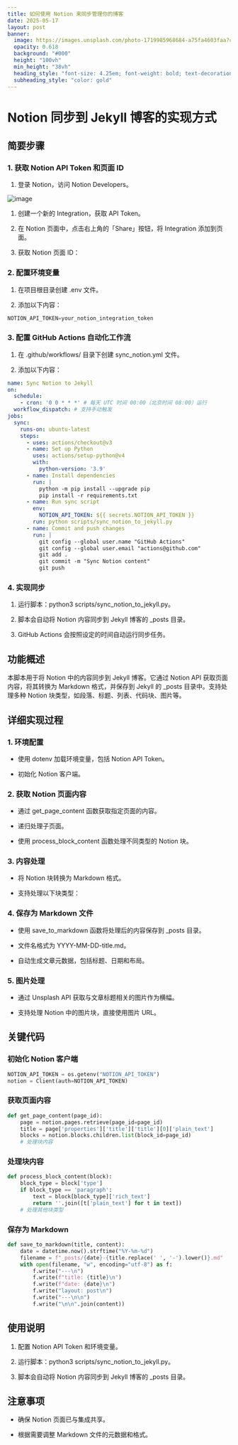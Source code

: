```yaml
---
title: 如何使用 Notion 来同步管理你的博客
date: 2025-05-17
layout: post
banner:
  image: https://images.unsplash.com/photo-1719985968684-a75fa4603faa?crop=entropy&cs=tinysrgb&fit=max&fm=jpg&ixid=M3w2OTIwMzJ8MHwxfHJhbmRvbXx8fHx8fHx8fDE3NDc1MTMyOTN8&ixlib=rb-4.1.0&q=80&w=1080
  opacity: 0.618
  background: "#000"
  height: "100vh"
  min_height: "38vh"
  heading_style: "font-size: 4.25em; font-weight: bold; text-decoration: underline"
  subheading_style: "color: gold"
---
```


# Notion 同步到 Jekyll 博客的实现方式

## 简要步骤

### 1. 获取 Notion API Token 和页面 ID

1. 登录 Notion，访问 Notion Developers。

![image](https://prod-files-secure.s3.us-west-2.amazonaws.com/a7a0cc5a-89b9-4cda-8686-1fba0ca52f40/d19c1afe-dea5-4312-9333-786b0ba83054/image.png?X-Amz-Algorithm=AWS4-HMAC-SHA256&X-Amz-Content-Sha256=UNSIGNED-PAYLOAD&X-Amz-Credential=ASIAZI2LB466RGHQ4UTK%2F20250517%2Fus-west-2%2Fs3%2Faws4_request&X-Amz-Date=20250517T202133Z&X-Amz-Expires=3600&X-Amz-Security-Token=IQoJb3JpZ2luX2VjEKz%2F%2F%2F%2F%2F%2F%2F%2F%2F%2FwEaCXVzLXdlc3QtMiJIMEYCIQDmZpAgNu%2FI6nn1Sh4IXIap9vSoAgHYOhirkXCBeHY1lAIhANr%2BOUKTxMhF0JfvwO9q2ViuTijoLC12WkVAXCbG8JgQKv8DCGUQABoMNjM3NDIzMTgzODA1IgwI6AAy8SbL6Ig7Kqwq3AP8KWSEgg7s%2BKPTbj7xNfKQL%2B%2F3QV7VNdo50Fzr2Ftawr1eytWR5YPtkaFsYXO01nqI4TtAB1x0xEo4Ze3WsiKZd0DU1sCDaObMVXl8HXVUDpgPXy4mx%2B7MH5L%2BbLHVGN%2FFYhCGYrHyvQw%2BNPZ0O2whhZ9QB6KILHMQEXDkEn%2Fyye%2F0IqIgjGIx8t0bc81ooKa3Hk3E0fpje7%2BkFEbOL3ma5ze8T6q42VNlSiEk6FLMvKnmV2OUJP%2BQ6p1oeFCSfS1BQVMik%2FQW6wESqUtjoAwUyUG%2Bydgcg67VXfE0NJaGUHcnHk8DkYLyTZiuUwCnJUj8jJH78%2FPi2zxf35utW2GbR45nAyPxkEkZBL29YCaJ1EAAzfOPcC2vMzfHXQGCWj1mrOlLLzG9LCoD2H5rPFvh%2F37ZcA20kIEhTNXBBLLDBMV%2Bac7RHVTSyjMq7LiJaHWcvWidfA1sZE478m0XKpkunZgoZIO1AJr2mT0Eor9y8zQZyFjqOTL2vacYp%2BfickOL%2Bxw1cKa3HEo9IbCGQ2%2BCd2oaDfoN%2FuHHcX2%2FqkW8%2BrMsB%2BVtsaSNJJZ8%2B3ZknFD5Ya6iAcFptcWR4D%2BBd9cUU6D5xNxigSMgllqHe%2FlVBrDAmd9MEXXM47js2jCBy6PBBjqkAWdhLRfEr4dQlBbwfHRwq9HFgENVBWAmzZYMdCuy7H%2BeA9TcUBkxCERF8DXOjlzllxzrcrHqJ8sH2K1bkzFwpVg72%2F%2BDfedq2a6wA5bceNtnLPy3LrtAojyPwxdSSwSat6EMLRD3NmVbIdnMfKB9Z9SlYOxzD0T0yz3%2FbBybd4JATamVtCHpwGxRM48WIq0Z4N8zkeiTydkDBTjVoV179rQfcoT5&X-Amz-Signature=8c64f4c73ae542b4ac9c8cd87c5fc20dca022b184985966450e0972a37116f37&X-Amz-SignedHeaders=host&x-id=GetObject)

1. 创建一个新的 Integration，获取 API Token。

1. 在 Notion 页面中，点击右上角的「Share」按钮，将 Integration 添加到页面。

1. 获取 Notion 页面 ID：


### 2. 配置环境变量

1. 在项目根目录创建 .env 文件。

1. 添加以下内容：

```javascript
NOTION_API_TOKEN=your_notion_integration_token
```

### 3. 配置 GitHub Actions 自动化工作流

1. 在 .github/workflows/ 目录下创建 sync_notion.yml 文件。

1. 添加以下内容：

```yaml
name: Sync Notion to Jekyll
on:
  schedule:
    - cron: '0 0 * * *' # 每天 UTC 时间 00:00（北京时间 08:00）运行
  workflow_dispatch: # 支持手动触发
jobs:
  sync:
    runs-on: ubuntu-latest
    steps:
      - uses: actions/checkout@v3
      - name: Set up Python
        uses: actions/setup-python@v4
        with:
          python-version: '3.9'
      - name: Install dependencies
        run: |
          python -m pip install --upgrade pip
          pip install -r requirements.txt
      - name: Run sync script
        env:
          NOTION_API_TOKEN: ${{ secrets.NOTION_API_TOKEN }}
        run: python scripts/sync_notion_to_jekyll.py
      - name: Commit and push changes
        run: |
          git config --global user.name "GitHub Actions"
          git config --global user.email "actions@github.com"
          git add .
          git commit -m "Sync Notion content"
          git push
```

### 4. 实现同步

1. 运行脚本：python3 scripts/sync_notion_to_jekyll.py。

1. 脚本会自动将 Notion 内容同步到 Jekyll 博客的 _posts 目录。

1. GitHub Actions 会按照设定的时间自动运行同步任务。

## 功能概述

本脚本用于将 Notion 中的内容同步到 Jekyll 博客。它通过 Notion API 获取页面内容，将其转换为 Markdown 格式，并保存到 Jekyll 的 _posts 目录中。支持处理多种 Notion 块类型，如段落、标题、列表、代码块、图片等。

## 详细实现过程

### 1. 环境配置

- 使用 dotenv 加载环境变量，包括 Notion API Token。

- 初始化 Notion 客户端。

### 2. 获取 Notion 页面内容

- 通过 get_page_content 函数获取指定页面的内容。

- 递归处理子页面。

- 使用 process_block_content 函数处理不同类型的 Notion 块。

### 3. 内容处理

- 将 Notion 块转换为 Markdown 格式。

- 支持处理以下块类型：


### 4. 保存为 Markdown 文件

- 使用 save_to_markdown 函数将处理后的内容保存到 _posts 目录。

- 文件名格式为 YYYY-MM-DD-title.md。

- 自动生成文章元数据，包括标题、日期和布局。

### 5. 图片处理

- 通过 Unsplash API 获取与文章标题相关的图片作为横幅。

- 支持处理 Notion 中的图片块，直接使用图片 URL。

## 关键代码

### 初始化 Notion 客户端

```python
NOTION_API_TOKEN = os.getenv("NOTION_API_TOKEN")
notion = Client(auth=NOTION_API_TOKEN)
```

### 获取页面内容

```python
def get_page_content(page_id):
    page = notion.pages.retrieve(page_id=page_id)
    title = page['properties']['title']['title'][0]['plain_text']
    blocks = notion.blocks.children.list(block_id=page_id)
    # 处理块内容
```

### 处理块内容

```python
def process_block_content(block):
    block_type = block['type']
    if block_type == 'paragraph':
        text = block[block_type]['rich_text']
        return ''.join([t['plain_text'] for t in text])
    # 处理其他块类型
```

### 保存为 Markdown

```python
def save_to_markdown(title, content):
    date = datetime.now().strftime("%Y-%m-%d")
    filename = f"_posts/{date}-{title.replace(' ', '-').lower()}.md"
    with open(filename, "w", encoding="utf-8") as f:
        f.write("---\n")
        f.write(f"title: {title}\n")
        f.write(f"date: {date}\n")
        f.write("layout: post\n")
        f.write("---\n\n")
        f.write("\n\n".join(content))
```

## 使用说明

1. 配置 Notion API Token 和环境变量。

1. 运行脚本：python3 scripts/sync_notion_to_jekyll.py。

1. 脚本会自动将 Notion 内容同步到 Jekyll 博客的 _posts 目录。

## 注意事项

- 确保 Notion 页面已与集成共享。

- 根据需要调整 Markdown 文件的元数据和格式。